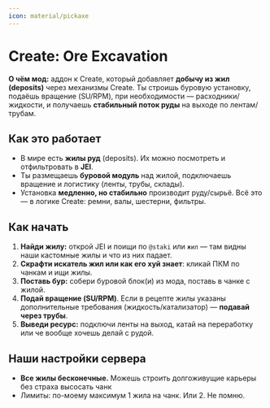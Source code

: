 ```yaml
---
icon: material/pickaxe
---
```


# Create: Ore Excavation

**О чём мод:** аддон к Create, который добавляет **добычу из жил (deposits)** через механизмы Create. Ты строишь буровую установку, подаёшь вращение (SU/RPM), при необходимости — расходники/жидкости, и получаешь **стабильный поток руды** на выходе по лентам/трубам.

## Как это работает
- В мире есть **жилы руд** (deposits). Их можно посмотреть и отфильтровать в **JEI**.
- Ты размещаешь **буровой модуль** над жилой, подключаешь вращение и логистику (ленты, трубы, склады).
- Установка **медленно, но стабильно** производит руду/сырьё. Всё это — в логике Create: ремни, валы, шестерни, фильтры.

## Как начать
1. **Найди жилу:** открой JEI и поищи по `@staki` или `жил` — там видны наши кастомные жилы и что из них падает.
2. **Скрафти искатель жил или как его хуй знает**: кликай ПКМ по чанкам и ищи жилы.
3. **Поставь бур:** собери буровой блок(и) из мода, поставь в чанке с жилой. 
4. **Подай вращение (SU/RPM)**. Если в рецепте жилы указаны дополнительные требования (жидкость/катализатор) — **подавай через трубы**.
5. **Выведи ресурс:** подключи ленты на выход, катай на переработку или че вообще хочешь делай с рудой.

## Наши настройки сервера
- **Все жилы бесконечные.** Можешь строить долгоживущие карьеры без страха высосать чанк
- Лимиты: по-моему максимум 1 жила на чанк. Или 2. Не помню.
